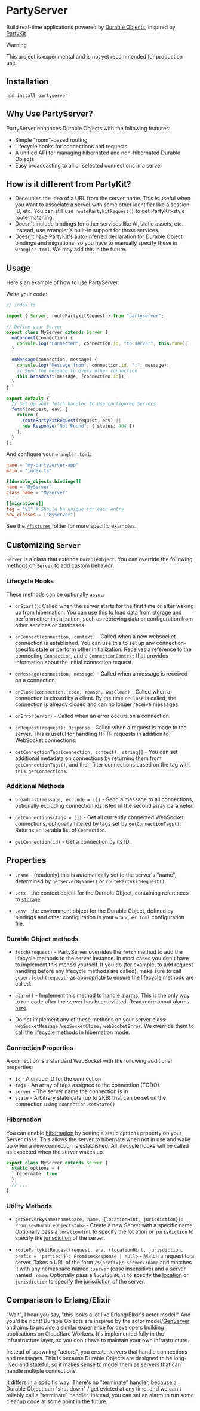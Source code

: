 # PartyServer

Build real-time applications powered by [Durable Objects](https://developers.cloudflare.com/durable-objects/), inspired by [PartyKit](https://www.partykit.io/).

> [!WARNING]
> This project is experimental and is not yet recommended for production use.

## Installation

```shell
npm install partyserver
```

## Why Use PartyServer?

PartyServer enhances Durable Objects with the following features:

- Simple "room"-based routing
- Lifecycle hooks for connections and requests
- A unified API for managing hibernated and non-hibernated Durable Objects
- Easy broadcasting to all or selected connections in a server

## How is it different from PartyKit?

- Decouples the idea of a URL from the server name. This is useful when you want to associate a server with some other identifier like a session ID, etc. You can still use `routePartykitRequest()` to get PartyKit-style route matching.
- Doesn't include bindings for other services like AI, static assets, etc. Instead, use wrangler's built-in support for those services.
- Doesn't have PartyKit's auto-inferred declaration for Durable Object bindings and migrations, so you have to manually specify these in `wrangler.toml`. We may add this in the future.

## Usage

Here's an example of how to use PartyServer:

Write your code:

```ts
// index.ts

import { Server, routePartykitRequest } from "partyserver";

// Define your Server
export class MyServer extends Server {
  onConnect(connection) {
    console.log("Connected", connection.id, "to server", this.name);
  }

  onMessage(connection, message) {
    console.log("Message from", connection.id, ":", message);
    // Send the message to every other connection
    this.broadcast(message, [connection.id]);
  }
}

export default {
  // Set up your fetch handler to use configured Servers
  fetch(request, env) {
    return (
      routePartykitRequest(request, env) ||
      new Response("Not Found", { status: 404 })
    );
  }
};
```

And configure your `wrangler.toml`:

```toml
name = "my-partyserver-app"
main = "index.ts"

[[durable_objects.bindings]]
name = "MyServer"
class_name = "MyServer"

[[migrations]]
tag = "v1" # Should be unique for each entry
new_classes = ["MyServer"]
```

See the [`/fixtures`](https://github.com/threepointone/partyserver/tree/main/fixtures) folder for more specific examples.

## Customizing `Server`

`Server` is a class that extends `DurableObject`. You can override the following methods on `Server` to add custom behavior:

### Lifecycle Hooks

These methods can be optionally `async`:

- `onStart()`: Called when the server starts for the first time or after waking up from hibernation. You can use this to load data from storage and perform other initialization, such as retrieving data or configuration from other services or databases.

- `onConnect(connection, context)` - Called when a new websocket connection is established. You can use this to set up any connection-specific state or perform other initialization. Receives a reference to the connecting `Connection`, and a `ConnectionContext` that provides information about the initial connection request.

- `onMessage(connection, message)` - Called when a message is received on a connection.

- `onClose(connection, code, reason, wasClean)` - Called when a connection is closed by a client. By the time `onClose` is called, the connection is already closed and can no longer receive messages.

- `onError(error)` - Called when an error occurs on a connection.

- `onRequest(request): Response` - Called when a request is made to the server. This is useful for handling HTTP requests in addition to WebSocket connections.

- `getConnectionTags(connection, context): string[]` - You can set additional metadata on connections by returning them from `getConnectionTags()`, and then filter connections based on the tag with `this.getConnections`.

### Additional Methods

- `broadcast(message, exclude = [])` - Send a message to all connections, optionally excluding connection ids listed in the second array parameter.

- `getConnections(tags = [])` - Get all currently connected WebSocket connections, optionally filtered by tags set by `getConnectionTags()`. Returns an iterable list of `Connection`.

- `getConnection(id)` - Get a connection by its ID.

## Properties

- `.name` - (readonly) this is automatically set to the server's "name", determined by `getServerByName()` or `routePartykitRequest()`.

- `.ctx` - the context object for the Durable Object, containing references to [`storage`](https://developers.cloudflare.com/durable-objects/api/transactional-storage-api/)

- `.env` - the environment object for the Durable Object, defined by bindings and other configuration in your `wrangler.toml` configuration file.

### Durable Object methods

- `fetch(request)` - PartyServer overrides the `fetch` method to add the lifecycle methods to the server instance. In most cases you don't have to implement this mehod yourself. If you do (for example, to add request handling before any lifecycle methods are called), make sure to call `super.fetch(request)` as appropriate to ensure the lifecycle methods are called.

- `alarm()` - Implement this method to handle alarms. This is the only way to run code after the server has been evicted. Read more about alarms [here](https://developers.cloudflare.com/durable-objects/api/alarms/).

- Do not implement any of these methods on your server class: `webSocketMessage` /`webSocketClose` / `webSocketError`. We override them to call the lifecycle methods in hibernation mode.

### Connection Properties

A connection is a standard WebSocket with the following additional properties:

- `id` - A unique ID for the connection
- `tags` - An array of tags assigned to the connection (TODO)
- `server` - The server name the connection is in
- `state` - Arbitrary state data (up to 2KB) that can be set on the connection using `connection.setState()`

### Hibernation

You can enable [hibernation](https://developers.cloudflare.com/durable-objects/reference/websockets/#websocket-hibernation) by setting a static `options` property on your Server class. This allows the server to hibernate when not in use and wake up when a new connection is established. All lifecycle hooks will be called as expected when the server wakes up.

```ts
export class MyServer extends Server {
  static options = {
    hibernate: true
  };
  // ...
}
```

### Utility Methods

- `getServerByName(namespace, name, {locationHint, jurisdiction}): Promise<DurableObjectStub>` - Create a new Server with a specific name. Optionally pass a `locationHint` to specify the [location](https://developers.cloudflare.com/durable-objects/reference/data-location/#provide-a-location-hint) or `jurisdiction` to specify the [jurisdiction](https://developers.cloudflare.com/durable-objects/reference/data-location/#restrict-durable-objects-to-a-jurisdiction) of the server.

- `routePartykitRequest(request, env, {locationHint, jurisdiction, prefix = 'parties'}): Promise<Response | null>` - Match a request to a server. Takes a URL of the form `/${prefix}/:server/:name` and matches it with any namespace named `:server` (case insensitive) and a server named `:name`. Optionally pass a `locationHint` to specify the [location](https://developers.cloudflare.com/durable-objects/reference/data-location/#provide-a-location-hint) or `jurisdiction` to specify the [jurisdiction](https://developers.cloudflare.com/durable-objects/reference/data-location/#restrict-durable-objects-to-a-jurisdiction) of the server.

## Comparison to Erlang/Elixir

"Wait", I hear you say, "this looks a lot like Erlang/Elixir's actor model!" And you'd be right! Durable Objects are inspired by the actor model/[GenServer](https://hexdocs.pm/elixir/1.12/GenServer.html) and aims to provide a similar experience for developers building applications on Cloudflare Workers. It's implemented fully in the infrastructure layer, so you don't have to maintain your own infrastructure.

Instead of spawning "actors", you create servers that handle connections and messages. This is because Durable Objects are designed to be long-lived and stateful, so it makes sense to model them as servers that can handle multiple connections.

It differs in a specific way: There's no "terminate" handler, because a Durable Object can "shut down" / get evicted at any time, and we can't reliably call a "terminate" handler. Instead, you can set an alarm to run some cleanup code at some point in the future.
